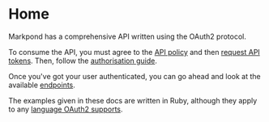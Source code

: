 # Home

Markpond has a comprehensive API written using the OAuth2 protocol.

To consume the API, you must agree to the [API policy](https://markpond.com/developers/policy) and then [request API tokens](https://markpond.com/developers/tokens). Then, follow the [authorisation guide](https://markpond.com/developers/authorisation).

Once you've got your user authenticated, you can go ahead and look at the available [endpoints](https://markpond.com/developers/endpoints).

The examples given in these docs are written in Ruby, although they apply to any [language OAuth2 supports](http://oauth.net/code/).